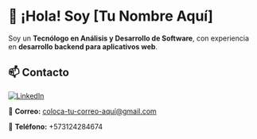 # 👋 ¡Hola! Soy [Tu Nombre Aquí]

Soy un **Tecnólogo en Análisis y Desarrollo de Software**, con experiencia en **desarrollo backend para aplicativos web**.

## 📫 Contacto

[![LinkedIn](https://img.shields.io/badge/LinkedIn-Perfil%20Profesional-blue?logo=linkedin&style=flat-square)](https://www.linkedin.com/in/tu-usuario-linkedin/)

📧 **Correo:** [coloca-tu-correo-aquí@gmail.com](mmiigguel2016@gmail.com)

📱 **Teléfono:** +573124284674
<!--
**MiguelRodriguez-P/MiguelRodriguez-P** is a ✨ _special_ ✨ repository because its `README.md` (this file) appears on your GitHub profile.

Here are some ideas to get you started:

- 🔭 I’m currently working on ...
- 🌱 I’m currently learning ...
- 👯 I’m looking to collaborate on ...
- 🤔 I’m looking for help with ...
- 💬 Ask me about ...
- 📫 How to reach me: ...
- 😄 Pronouns: ...
- ⚡ Fun fact: ...
-->
